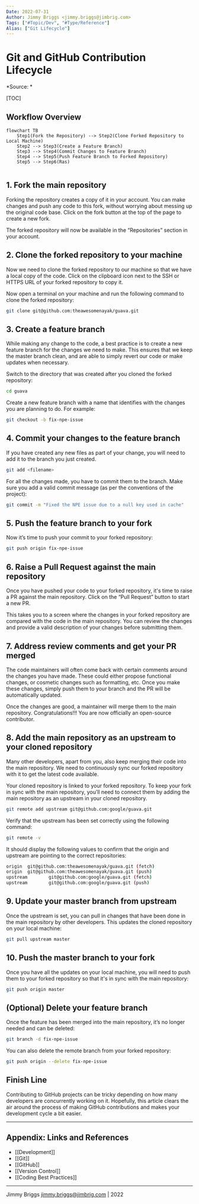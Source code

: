 ```yaml
---
Date: 2022-07-31
Author: Jimmy Briggs <jimmy.briggs@jimbrig.com>
Tags: ["#Topic/Dev", "#Type/Reference"]
Alias: ["Git Lifecycle"]
---
```


# Git and GitHub Contribution Lifecycle

*Source: *

[TOC]

## Workflow Overview

```mermaid
flowchart TB
	Step1(Fork the Repository) --> Step2(Clone Forked Repository to Local Machine)
	Step2 --> Step3(Create a Feature Branch)
	Step3 --> Step4(Commit Changes to Feature Branch)
	Step4 --> Step5(Push Feature Branch to Forked Repository)
	Step5 --> Step6(Ras)


```

## 1. Fork the main repository

Forking the repository creates a copy of it in your account. You can make changes and push any code to this fork, 
without worrying about messing up the original code base. Click on the fork button at the top of the page to create a new fork.

The forked repository will now be available in the “Repositories” section in your account.

## 2. Clone the forked repository to your machine

Now we need to clone the forked repository to our machine so that we have a local copy of the code. 
Click on the clipboard icon next to the SSH or HTTPS URL of your forked repository to copy it.

Now open a terminal on your machine and run the following command to clone the forked repository:

```bash
git clone git@github.com:theawesomenayak/guava.git
```

## 3. Create a feature branch

While making any change to the code, a best practice is to create a new feature branch for the changes we need to make. 
This ensures that we keep the master branch clean, and are able to simply revert our code or make updates when necessary.

Switch to the directory that was created after you cloned the forked repository:

```bash
cd guava
```

Create a new feature branch with a name that identifies with the changes you are planning to do. For example:

```bash
git checkout -b fix-npe-issue
```

## 4. Commit your changes to the feature branch

If you have created any new files as part of your change, you will need to add it to the branch you just created.

```bash
git add <filename>
```

For all the changes made, you have to commit them to the branch. Make sure you add a valid commit message 
(as per the conventions of the project):

```bash
git commit -m "Fixed the NPE issue due to a null key used in cache"
```

## 5. Push the feature branch to your fork

Now it’s time to push your commit to your forked repository:

```bash
git push origin fix-npe-issue
```

## 6. Raise a Pull Request against the main repository

Once you have pushed your code to your forked repository, it's time to raise a PR against the main repository. 
Click on the “Pull Request” button to start a new PR.

This takes you to a screen where the changes in your forked repository are compared with the code in the main repository. 
You can review the changes and provide a valid description of your changes before submitting them.

## 7. Address review comments and get your PR merged

The code maintainers will often come back with certain comments around the changes you have made. 
These could either propose functional changes, or cosmetic changes such as formatting, etc. Once you make these changes, 
simply push them to your branch and the PR will be automatically updated.

Once the changes are good, a maintainer will merge them to the main repository. Congratulations!!! 
You are now officially an open-source contributor.

## 8. Add the main repository as an upstream to your cloned repository

Many other developers, apart from you, also keep merging their code into the main repository. We need to continuously 
sync our forked repository with it to get the latest code available.

Your cloned repository is linked to your forked repository. To keep your fork in sync with the main repository, 
you’ll need to connect them by adding the main repository as an upstream in your cloned repository.

```bash
git remote add upstream git@github.com:google/guava.git
```

Verify that the upstream has been set correctly using the following command:

```bash
git remote -v
```

It should display the following values to confirm that the origin and upstream are pointing to the correct repositories:

```bash
origin  git@github.com:theawesomenayak/guava.git (fetch)
origin  git@github.com:theawesomenayak/guava.git (push)
upstream        git@github.com:google/guava.git (fetch)
upstream        git@github.com:google/guava.git (push)
```

## 9. Update your master branch from upstream

Once the upstream is set, you can pull in changes that have been done in the main repository by other developers. 
This updates the cloned repository on your local machine:

```bash
git pull upstream master
```

## 10. Push the master branch to your fork

Once you have all the updates on your local machine, you will need to push them to your forked repository so that it's 
in sync with the main repository:

```bash
git push origin master
```

## (Optional) Delete your feature branch

Once the feature has been merged into the main repository, it’s no longer needed and can be deleted:

```bash
git branch -d fix-npe-issue
```

You can also delete the remote branch from your forked repository:

```bash
git push origin --delete fix-npe-issue
```

## Finish Line

Contributing to GitHub projects can be tricky depending on how many developers are concurrently working on it. 
Hopefully, this article clears the air around the process of making GitHub contributions and makes your development cycle a bit easier.
***

## Appendix: Links and References

- [[Development]]
- [[Git]]
- [[GitHub]]
- [[Version Control]]
- [[Coding Best Practices]]

***

Jimmy Briggs <jimmy.briggs@jimbrig.com> | 2022